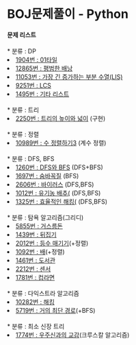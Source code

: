 # BOJ문제풀이 - Python

<h4>문제 리스트</h4>
* 분류 : DP
<li><a href="https://www.acmicpc.net/problem/1904">1904번 : 01타일</a></li>

<li><a href="https://www.acmicpc.net/problem/12865">12865번 : 평범한 배낭</a></li>

<li><a href="https://www.acmicpc.net/problem/11053">11053번 : 가장 긴 증가하는 부분 수열(LIS) </a></li>

<li><a href="https://www.acmicpc.net/problem/9251">9251번 : LCS </a></li>
<li><a href="https://www.acmicpc.net/problem/1495">1495번 : 기타 리스트 </a></li>

<br> 
* 분류 : 트리
<li><a href="https://www.acmicpc.net/problem/2250">2250번 : 트리의 높이와 넓이</a> (구현)</li>

<br>
* 분류 : 정렬
<li><a href="https://www.acmicpc.net/problem/10989">10989번 : 수 정렬하기3</a> (계수 정렬)</li>

<br> 
* 분류 : DFS, BFS
<li><a href="https://www.acmicpc.net/problem/1260">1260번 : DFS와 BFS</a> (DFS+BFS)</li>
<li><a href="https://www.acmicpc.net/problem/1697">1697번 : 숨바꼭질</a> (BFS)</li>
<li><a href="https://www.acmicpc.net/problem/2606">2606번 : 바이러스</a> (DFS,BFS)</li>
<li><a href="https://www.acmicpc.net/problem/1012">1012번 : 유기농 배추(</a> (DFS,BFS)</li>
<li><a href="https://www.acmicpc.net/problem/1325">1325번 : 효율적인 해킹(</a> (DFS,BFS)</li>

<br> 
* 분류 : 탐욕 알고리즘(그리디)
<li><a href="https://www.acmicpc.net/problem/5855">5855번 : 거스름돈</a></li>
<li><a href="https://www.acmicpc.net/problem/1439">1439번 : 뒤집기</a></li>
<li><a href="https://www.acmicpc.net/problem/2012">2012번 : 등수 매기기</a>(+정렬)</li>
<li><a href="https://www.acmicpc.net/problem/2012">1092번 : 배</a>(+정렬)</li>
<li><a href="https://www.acmicpc.net/problem/1461">1461번 : 도서관</a></li>
<li><a href="https://www.acmicpc.net/problem/2212">2212번 : 센서</a></li>
<li><a href="https://www.acmicpc.net/problem/1781">1781번 : 컵라면</a></li>

<br>
* 분류 : 다익스트라 알고리즘
<li><a href="https://www.acmicpc.net/problem/10282">10282번 : 해킹</a></li>
<li><a href="https://www.acmicpc.net/problem/5719">5719번 : 거의 최단 경로</a>(+BFS)</li>

<br>
* 분류 : 최소 신장 트리
<li><a href="https://www.acmicpc.net/problem/1774">1774번 : 우주신과의 교감</a>(크루스칼 알고리즘)</li>
